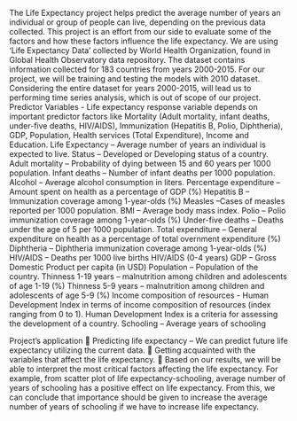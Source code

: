 The Life Expectancy project helps predict the average number of years an
individual or group of people can live, depending on the previous data collected. This project is an effort
from our side to evaluate some of the factors and how these factors influence the life expectancy. We are
using ‘Life Expectancy Data’ collected by World Health Organization, found in Global Health
Observatory data repository. The dataset contains information collected for 183 countries from years
2000-2015.
For our project, we will be training and testing the models with 2010 dataset. Considering the entire
dataset for years 2000-2015, will lead us to performing time series analysis, which is out of scope of our
project.
Predictor Variables - Life expectancy response variable depends on important predictor factors like
Mortality (Adult mortality, infant deaths, under-five deaths, HIV/AIDS), Immunization (Hepatitis B,
Polio, Diphtheria), GDP, Population, Health services (Total Expenditure), Income and Education.
 Life Expectancy – Average number of years an individual is expected to live.
 Status – Developed or Developing status of a country.
 Adult mortality – Probability of dying between 15 and 60 years per 1000 population.
 Infant deaths – Number of infant deaths per 1000 population.
 Alcohol – Average alcohol consumption in liters.
 Percentage expenditure – Amount spent on health as a percentage of GDP (%)
 Hepatitis B – Immunization coverage among 1-year-olds (%)
 Measles –Cases of measles reported per 1000 population.
 BMI – Average body mass index.
 Polio – Polio immunization coverage among 1-year-olds (%)
 Under-five deaths – Deaths under the age of 5 per 1000 population.
 Total expenditure – General expenditure on health as a percentage of total
 overnment expenditure (%)
 Diphtheria – Diphtheria immunization coverage among 1-year-olds (%)
 HIV/AIDS – Deaths per 1000 live births HIV/AIDS (0-4 years)
 GDP – Gross Domestic Product per capita (in USD)
 Population – Population of the country.
 Thinness 1-19 years – malnutrition among children and adolescents of age 1-19 (%)
 Thinness 5-9 years – malnutrition among children and adolescents of age 5-9 (%)
 Income composition of resources - Human Development Index in terms of income
 composition of resources (index ranging from 0 to 1). Human Development Index is
 a criteria for assessing the development of a country.
 Schooling – Average years of schooling

Project’s application
 Predicting life expectancy – We can predict future life expectancy utilizing the current
data.
 Getting acquainted with the variables that affect the life expectancy.
 Based on our results, we will be able to interpret the most critical factors affecting the life
expectancy. For example, from scatter plot of life expectancy-schooling, average number
of years of schooling has a positive effect on life expectancy. From this, we can conclude
that importance should be given to increase the average number of years of schooling if
we have to increase life expectancy.
